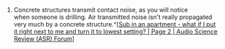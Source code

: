 1. Concrete structures transmit contact noise, as you will notice when someone is drilling. Air transmitted noise isn't really propagated very much by a concrete structure.^[[Sub in an apartment - what if I put it right next to me and turn it to lowest setting? | Page 2 | Audio Science Review (ASR) Forum](https://www.audiosciencereview.com/forum/index.php?threads/sub-in-an-apartment-what-if-i-put-it-right-next-to-me-and-turn-it-to-lowest-setting.35454/page-2)]